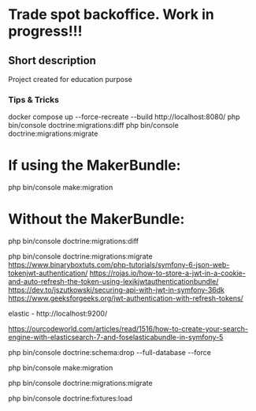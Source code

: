 # Trade spot backoffice. Work in progress!!!

## Short description
Project created for education purpose
### Tips & Tricks
docker compose up --force-recreate --build
http://localhost:8080/
php bin/console doctrine:migrations:diff
php bin/console doctrine:migrations:migrate
# If using the MakerBundle:
php bin/console make:migration
# Without the MakerBundle:
php bin/console doctrine:migrations:diff

php bin/console doctrine:migrations:migrate
https://www.binaryboxtuts.com/php-tutorials/symfony-6-json-web-tokenjwt-authentication/
https://rojas.io/how-to-store-a-jwt-in-a-cookie-and-auto-refresh-the-token-using-lexikjwtauthenticationbundle/
https://dev.to/jszutkowski/securing-api-with-jwt-in-symfony-36dk
https://www.geeksforgeeks.org/jwt-authentication-with-refresh-tokens/


elastic - http://localhost:9200/

https://ourcodeworld.com/articles/read/1516/how-to-create-your-search-engine-with-elasticsearch-7-and-foselasticabundle-in-symfony-5

php bin/console doctrine:schema:drop --full-database --force

php bin/console make:migration

php bin/console doctrine:migrations:migrate

php bin/console doctrine:fixtures:load
